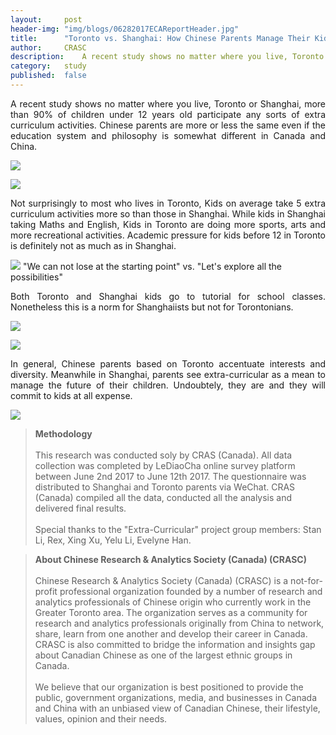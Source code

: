 ```yaml
---
layout: 	post
header-img:	"img/blogs/06282017ECAReportHeader.jpg"
title:      "Toronto vs. Shanghai: How Chinese Parents Manage Their Kids' Extra-Curriculum" 
author:     CRASC
description:	A recent study shows no matter where you live, Toronto or Shanghai, more than 90% of children under 12 years old participate any sorts of extra curriculum activities.
category:	study
published:	false
---
```


<p align="justify">
A recent study shows no matter where you live, Toronto or Shanghai, more than 90% of children under 12 years old participate any sorts of extra curriculum activities. Chinese parents are more or less the same even if the education system and philosophy is somewhat different in Canada and China.
</p>

<!--more-->

![](/img/blogs/06282017ECAReport1.jpeg)

![](/img/blogs/06282017ECAReport2.jpeg)

<p align="justify">
Not surprisingly to most who lives in Toronto, Kids on average take 5 extra curriculum activities more so than those in Shanghai. While kids in Shanghai taking Maths and English, Kids in Toronto are doing more sports, arts and more recreational activities. Academic pressure for kids before 12 in Toronto is definitely not as much as in Shanghai.
</p>

![](/img/blogs/06282017ECAReport3.jpeg)
<span class="caption text-muted">"We can not lose at the starting point" vs. "Let's explore  all the possibilities"</span>

<p align="justify">
Both Toronto and Shanghai kids go to tutorial for school classes. Nonetheless this is a norm for Shanghaiists but not for Torontonians.
</p>

![](/img/blogs/06282017ECAReport4.jpeg)

![](/img/blogs/06282017ECAReport5.jpeg)

<p align="justify">
In general, Chinese parents based on Toronto accentuate interests and diversity. Meanwhile in Shanghai, parents see extra-curricular as a mean to manage the future of their children. Undoubtely, they are and they will commit to kids at all expense.
</p>

![](/img/blogs/06282017ECAReport6-2.jpeg)

> **Methodology** <br/><br/>
This research was conducted soly by CRAS (Canada). All data collection was completed by LeDiaoCha online survey platform between June 2nd 2017 to June 12th 2017. The questionnaire was distributed to Shanghai and Toronto parents via WeChat. CRAS (Canada) compiled all the data, conducted all the analysis and delivered final results. <br/><br/>Special thanks to the "Extra-Curricular" project group members: Stan Li, Rex, Xing Xu, Yelu Li, Evelyne Han.


> **About Chinese Research & Analytics Society (Canada) (CRASC)** <br/><br/>
Chinese Research & Analytics Society (Canada) (CRASC) is a not-for-profit professional organization founded by a number of research and analytics professionals of Chinese origin who currently work in the Greater Toronto area. The organization serves as a community for research and analytics professionals originally from China to network, share, learn from one another and develop their career in Canada. CRASC is also committed to bridge the information and insights gap about Canadian Chinese as one of the largest ethnic groups in Canada.<br/><br/>
We believe that our organization is best positioned to provide the public, government organizations, media, and businesses in Canada and China with an unbiased view of Canadian Chinese, their lifestyle, values, opinion and their needs.